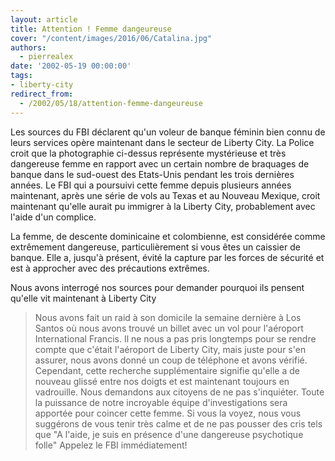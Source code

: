 ```yaml
---
layout: article
title: Attention ! Femme dangeureuse
cover: "/content/images/2016/06/Catalina.jpg"
authors:
  - pierrealex
date: '2002-05-19 00:00:00'
tags:
- liberty-city
redirect_from:
  - /2002/05/18/attention-femme-dangeureuse
---
```


Les sources du FBI déclarent qu'un voleur de banque féminin bien connu de leurs services opère maintenant dans le secteur de Liberty City. La Police croit que la photographie ci-dessus représente mystérieuse et très dangereuse femme en rapport avec un certain nombre de braquages de banque dans le sud-ouest des Etats-Unis pendant les trois dernières années. Le FBI qui a poursuivi cette femme depuis plusieurs années maintenant, après une série de vols au Texas et au Nouveau Mexique, croit maintenant qu'elle aurait pu immigrer à la Liberty City, probablement avec l'aide d'un complice.

La femme, de descente dominicaine et colombienne, est considérée comme extrêmement dangereuse, particulièrement si vous êtes un caissier de banque. Elle a, jusqu'à présent, évité la capture par les forces de sécurité et est à approcher avec des précautions extrêmes.

Nous avons interrogé nos sources pour demander pourquoi ils pensent qu'elle vit maintenant à Liberty City

> Nous avons fait un raid à son domicile la semaine dernière à Los Santos où nous avons trouvé un billet avec un vol pour l'aéroport International Francis. Il ne nous a pas pris longtemps pour se rendre compte que c'était l'aéroport de Liberty City, mais juste pour s'en assurer, nous avons donné un coup de téléphone et avons vérifié. Cependant, cette recherche supplémentaire signifie qu'elle a de nouveau glissé entre nos doigts et est maintenant toujours en vadrouille. Nous demandons aux citoyens de ne pas s'inquiéter. Toute la puissance de notre incroyable équipe d'investigations sera apportée pour coincer cette femme. Si vous la voyez, nous vous suggérons de vous tenir très calme et de ne pas pousser des cris tels que "A l'aide, je suis en présence d'une dangereuse psychotique folle" Appelez le FBI immédiatement!